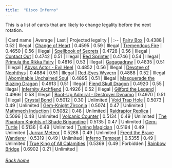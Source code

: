 ```yaml
---
title:  "Disco Inferno"
---
```


This is a list of cards that are likely to change legality before the next rotation.

| Card name | Average | Last | Projected legality |
| :-- |
[Fairy Box](https://db.ygoprodeck.com/card/?search=Fairy%20Box) | 0.4388 | 0.52 | Illegal |
[Change of Heart](https://db.ygoprodeck.com/card/?search=Change%20of%20Heart) | 0.4595 | 0.59 | Illegal |
[Tremendous Fire](https://db.ygoprodeck.com/card/?search=Tremendous%20Fire) | 0.4650 | 0.56 | Illegal |
[Spellbook of Secrets](https://db.ygoprodeck.com/card/?search=Spellbook%20of%20Secrets) | 0.4728 | 0.56 | Illegal |
[Contact Out](https://db.ygoprodeck.com/card/?search=Contact%20Out) | 0.4742 | 0.51 | Illegal |
[Red Sprinter](https://db.ygoprodeck.com/card/?search=Red%20Sprinter) | 0.4746 | 0.54 | Illegal |
[Primula the Rikka Fairy](https://db.ygoprodeck.com/card/?search=Primula%20the%20Rikka%20Fairy) | 0.4816 | 0.53 | Illegal |
[Gagagadraw](https://db.ygoprodeck.com/card/?search=Gagagadraw) | 0.4835 | 0.51 | Illegal |
[Abyss Actor - Evil Heel](https://db.ygoprodeck.com/card/?search=Abyss%20Actor%20-%20Evil%20Heel) | 0.4852 | 0.56 | Illegal |
[Devotee of Nephthys](https://db.ygoprodeck.com/card/?search=Devotee%20of%20Nephthys) | 0.4884 | 0.51 | Illegal |
[Red-Eyes Wyvern](https://db.ygoprodeck.com/card/?search=Red-Eyes%20Wyvern) | 0.4888 | 0.52 | Illegal |
[Abominable Unchained Soul](https://db.ygoprodeck.com/card/?search=Abominable%20Unchained%20Soul) | 0.4895 | 0.51 | Illegal |
[Masquerade the Blazing Dragon](https://db.ygoprodeck.com/card/?search=Masquerade%20the%20Blazing%20Dragon) | 0.4913 | 0.51 | Illegal |
[Fiend Skull Dragon](https://db.ygoprodeck.com/card/?search=Fiend%20Skull%20Dragon) | 0.4920 | 0.55 | Illegal |
[Infernity Archfiend](https://db.ygoprodeck.com/card/?search=Infernity%20Archfiend) | 0.4926 | 0.52 | Illegal |
[Gilford the Legend](https://db.ygoprodeck.com/card/?search=Gilford%20the%20Legend) | 0.4966 | 0.58 | Illegal |
[Boot-Up Admiral - Destroyer Dynamo](https://db.ygoprodeck.com/card/?search=Boot-Up%20Admiral%20-%20Destroyer%20Dynamo) | 0.4970 | 0.51 | Illegal |
[Crystal Bond](https://db.ygoprodeck.com/card/?search=Crystal%20Bond) | 0.5012 | 0.30 | Unlimited |
[Void Trap Hole](https://db.ygoprodeck.com/card/?search=Void%20Trap%20Hole) | 0.5073 | 0.49 | Unlimited |
[Gem-Knight Zirconia](https://db.ygoprodeck.com/card/?search=Gem-Knight%20Zirconia) | 0.5074 | 0.47 | Unlimited |
[Mathmech Induction](https://db.ygoprodeck.com/card/?search=Mathmech%20Induction) | 0.5082 | 0.48 | Unlimited |
[Raidraptor Replica](https://db.ygoprodeck.com/card/?search=Raidraptor%20Replica) | 0.5096 | 0.48 | Unlimited |
[Volcanic Counter](https://db.ygoprodeck.com/card/?search=Volcanic%20Counter) | 0.5134 | 0.49 | Unlimited |
[The Phantom Knights of Shade Brigandine](https://db.ygoprodeck.com/card/?search=The%20Phantom%20Knights%20of%20Shade%20Brigandine) | 0.5135 | 0.47 | Unlimited |
[Gem-Turtle](https://db.ygoprodeck.com/card/?search=Gem-Turtle) | 0.5136 | 0.49 | Unlimited |
[Tuning Magician](https://db.ygoprodeck.com/card/?search=Tuning%20Magician) | 0.5194 | 0.49 | Unlimited |
[Jurrac Meteor](https://db.ygoprodeck.com/card/?search=Jurrac%20Meteor) | 0.5288 | 0.49 | Unlimited |
[Freed the Brave Wanderer](https://db.ygoprodeck.com/card/?search=Freed%20the%20Brave%20Wanderer) | 0.5319 | 0.49 | Unlimited |
[Inferno Tempest](https://db.ygoprodeck.com/card/?search=Inferno%20Tempest) | 0.5355 | 0.49 | Unlimited |
[True King of All Calamities](https://db.ygoprodeck.com/card/?search=True%20King%20of%20All%20Calamities) | 0.5369 | 0.49 | Forbidden |
[Rainbow Bridge](https://db.ygoprodeck.com/card/?search=Rainbow%20Bridge) | 0.6902 | 0.21 | Unlimited |

###### [Back home](index)